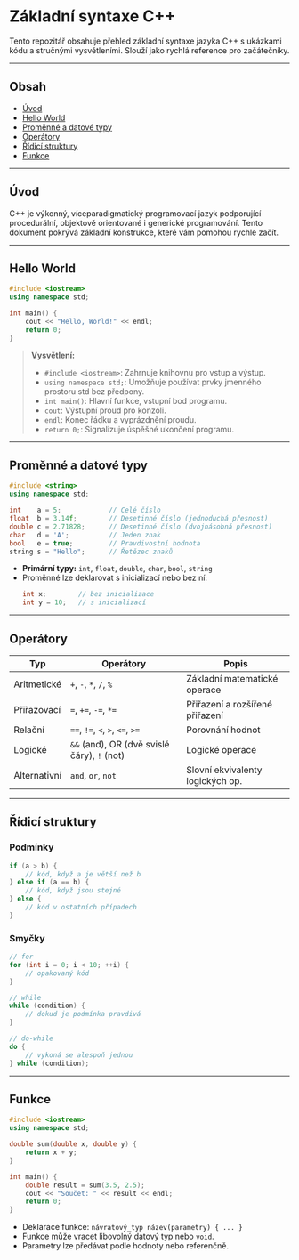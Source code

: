 # Základní syntaxe C++

Tento repozitář obsahuje přehled základní syntaxe jazyka C++ s ukázkami kódu a stručnými vysvětleními. Slouží jako rychlá reference pro začátečníky.

---

## Obsah

- [Úvod](#úvod)
- [Hello World](#hello-world)
- [Proměnné a datové typy](#proměnné-a-datové-typy)
- [Operátory](#operátory)
- [Řídicí struktury](#řídicí-struktury)
- [Funkce](#funkce)

---

## Úvod

C++ je výkonný, víceparadigmatický programovací jazyk podporující procedurální, objektově orientované i generické programování. Tento dokument pokrývá základní konstrukce, které vám pomohou rychle začít.

---

## Hello World

```cpp
#include <iostream>
using namespace std;

int main() {
    cout << "Hello, World!" << endl;
    return 0;
}
```

> **Vysvětlení:**
> - `#include <iostream>`: Zahrnuje knihovnu pro vstup a výstup.
> - `using namespace std;`: Umožňuje používat prvky jmenného prostoru std bez předpony.
> - `int main()`: Hlavní funkce, vstupní bod programu.
> - `cout`: Výstupní proud pro konzoli.
> - `endl`: Konec řádku a vyprázdnění proudu.
> - `return 0;`: Signalizuje úspěšné ukončení programu.

---

## Proměnné a datové typy

```cpp
#include <string>
using namespace std;

int    a = 5;            // Celé číslo
float  b = 3.14f;        // Desetinné číslo (jednoduchá přesnost)
double c = 2.71828;      // Desetinné číslo (dvojnásobná přesnost)
char   d = 'A';          // Jeden znak
bool   e = true;         // Pravdivostní hodnota
string s = "Hello";      // Řetězec znaků
```

- **Primární typy:** `int`, `float`, `double`, `char`, `bool`, `string`
- Proměnné lze deklarovat s inicializací nebo bez ní:
  ```cpp
  int x;        // bez inicializace
  int y = 10;   // s inicializací
  ```

---

## Operátory

| Typ           | Operátory                                             | Popis                              |
| ------------- | ----------------------------------------------------- | ---------------------------------- |
| Aritmetické   | `+`, `-`, `*`, `/`, `%`                               | Základní matematické operace       |
| Přiřazovací   | `=`, `+=`, `-=`, `*=`                                 | Přiřazení a rozšířené přiřazení    |
| Relační       | `==`, `!=`, `<`, `>`, `<=`, `>=`                      | Porovnání hodnot                   |
| Logické       | `&&` (and), OR (dvě svislé čáry), `!` (not)           | Logické operace                    |
| Alternativní  | `and`, `or`, `not`                                    | Slovní ekvivalenty logických op.   |

---

## Řídicí struktury

### Podmínky

```cpp
if (a > b) {
    // kód, když a je větší než b
} else if (a == b) {
    // kód, když jsou stejné
} else {
    // kód v ostatních případech
}
```

### Smyčky

```cpp
// for
for (int i = 0; i < 10; ++i) {
    // opakovaný kód
}

// while
while (condition) {
    // dokud je podmínka pravdivá
}

// do-while
do {
    // vykoná se alespoň jednou
} while (condition);
```

---

## Funkce

```cpp
#include <iostream>
using namespace std;

double sum(double x, double y) {
    return x + y;
}

int main() {
    double result = sum(3.5, 2.5);
    cout << "Součet: " << result << endl;
    return 0;
}
```

- Deklarace funkce: `návratový_typ název(parametry) { ... }`
- Funkce může vracet libovolný datový typ nebo `void`.
- Parametry lze předávat podle hodnoty nebo referenčně.

